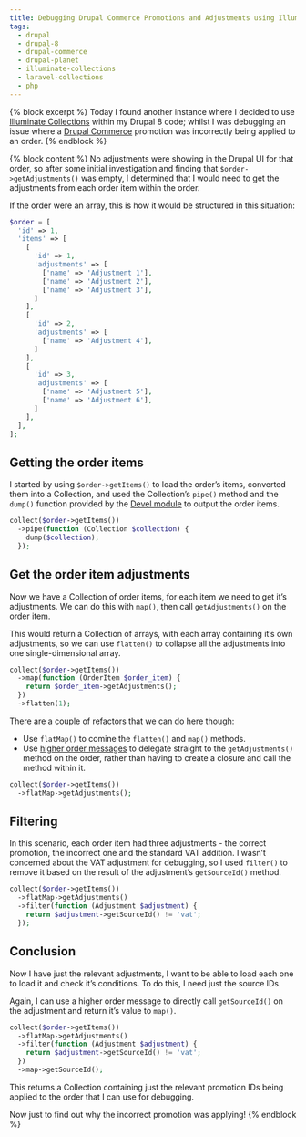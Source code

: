 ```yaml
---
title: Debugging Drupal Commerce Promotions and Adjustments using Illuminate Collections (Drupal 8)
tags:
  - drupal
  - drupal-8
  - drupal-commerce
  - drupal-planet
  - illuminate-collections
  - laravel-collections
  - php
---
```

{% block excerpt %}
Today I found another instance where I decided to use [Illuminate Collections][0] within my Drupal 8 code; whilst I was debugging an issue where a [Drupal Commerce][1] promotion was incorrectly being applied to an order.
{% endblock %}

{% block content %}
No adjustments were showing in the Drupal UI for that order, so after some initial investigation and finding that `$order->getAdjustments()` was empty, I determined that I would need to get the adjustments from each order item within the order.

If the order were an array, this is how it would be structured in this situation:

```php
$order = [
  'id' => 1,
  'items' => [
    [
      'id' => 1,
      'adjustments' => [
        ['name' => 'Adjustment 1'], 
        ['name' => 'Adjustment 2'], 
        ['name' => 'Adjustment 3'],
      ]
    ],
    [
      'id' => 2,
      'adjustments' => [
        ['name' => 'Adjustment 4'],
      ]
    ],
    [
      'id' => 3,
      'adjustments' => [
        ['name' => 'Adjustment 5'], 
        ['name' => 'Adjustment 6'],
      ]
    ],
  ],
];
```

## Getting the order items

I started by using `$order->getItems()` to load the order’s items, converted them into a Collection, and used the Collection’s `pipe()` method and the `dump()` function provided by the [Devel module][2] to output the order items.

```php
collect($order->getItems())
  ->pipe(function (Collection $collection) {
    dump($collection);
  });
```

## Get the order item adjustments

Now we have a Collection of order items, for each item we need to get it’s adjustments. We can do this with `map()`, then call `getAdjustments()` on the order item.

This would return a Collection of arrays, with each array containing it’s own adjustments, so we can use `flatten()` to collapse all the adjustments into one single-dimensional array.

```php
collect($order->getItems())
  ->map(function (OrderItem $order_item) {
    return $order_item->getAdjustments();
  })
  ->flatten(1);
```

There are a couple of refactors that we can do here though:

- Use `flatMap()` to comine the `flatten()` and `map()` methods.
- Use [higher order messages][3] to delegate straight to the `getAdjustments()` method on the order, rather than having to create a closure and call the method within it.

```php
collect($order->getItems())
  ->flatMap->getAdjustments();
```

## Filtering

In this scenario, each order item had three adjustments - the correct promotion, the incorrect one and the standard VAT addition.
I wasn’t concerned about the VAT adjustment for debugging, so I used `filter()` to remove it based on the result of the adjustment’s `getSourceId()` method.

```php
collect($order->getItems())
  ->flatMap->getAdjustments()
  ->filter(function (Adjustment $adjustment) {
    return $adjustment->getSourceId() != 'vat';
  });
```

## Conclusion

Now I have just the relevant adjustments, I want to be able to load each one to load it and check it’s conditions. To do this, I need just the source IDs.

Again, I can use a higher order message to directly call `getSourceId()` on the adjustment and return it’s value to `map()`.

```php
collect($order->getItems())
  ->flatMap->getAdjustments()
  ->filter(function (Adjustment $adjustment) {
    return $adjustment->getSourceId() != 'vat';
  })
  ->map->getSourceId();
```

This returns a Collection containing just the relevant promotion IDs being applied to the order that I can use for debugging.

Now just to find out why the incorrect promotion was applying!
{% endblock %}

[0]: https://laravel.com/docs/collections
[1]: https://drupalcommerce.org
[2]: https://www.drupal.org/project/devel
[3]: https://laravel-news.com/higher-order-messaging
